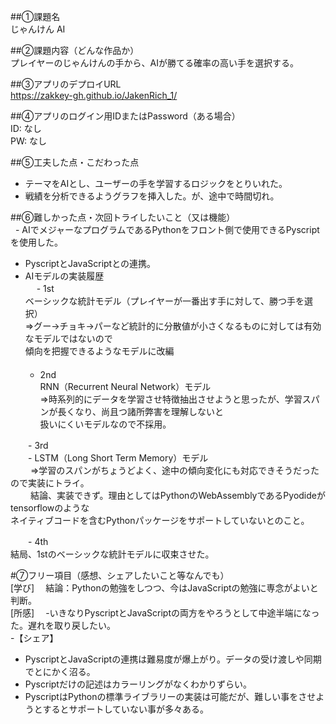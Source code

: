 ##①課題名    
じゃんけん AI   

##②課題内容（どんな作品か）    
プレイヤーのじゃんけんの手から、AIが勝てる確率の高い手を選択する。

##③アプリのデプロイURL   
https://zakkey-gh.github.io/JakenRich_1/

##④アプリのログイン用IDまたはPassword（ある場合）   
ID: なし   
PW: なし

##⑤工夫した点・こだわった点     
- テーマをAIとし、ユーザーの手を学習するロジックをとりいれた。   
- 戦績を分析できるようグラフを挿入した。が、途中で時間切れ。

##⑥難しかった点・次回トライしたいこと（又は機能）   
  - AIでメジャーなプログラムであるPythonをフロント側で使用できるPyscriptを使用した。   
  - PyscriptとJavaScriptとの連携。   
  - AIモデルの実装履歴   
 　 - 1st   
      ベーシックな統計モデル（プレイヤーが一番出す手に対して、勝つ手を選択）      
      ⇒グー→チョキ→パーなど統計的に分散値が小さくなるものに対しては有効なモデルではないので    
          傾向を把握できるようなモデルに改編   
　      
    - 2nd   
      RNN（Recurrent Neural Network）モデル    
      ⇒時系列的にデータを学習させ特徴抽出させようと思ったが、学習スパンが長くなり、尚且つ諸所弊害を理解しないと   
        扱いにくいモデルなので不採用。   
   
　　- 3rd   
　　- LSTM（Long Short Term Memory）モデル   
　　  ⇒学習のスパンがちょうどよく、途中の傾向変化にも対応できそうだったので実装にトライ。   
　　    結論、実装できず。理由としてはPythonのWebAssemblyであるPyodideがtensorflowのような   
         ネイティブコードを含むPythonパッケージをサポートしていないとのこと。    
      
　　- 4th    
     結局、1stのベーシックな統計モデルに収束させた。   


#⑦フリー項目（感想、シェアしたいこと等なんでも）   
[学び] 　結論：Pythonの勉強をしつつ、今はJavaScriptの勉強に専念がよいと判断。 　  
[所感] 　-いきなりPyscriptとJavaScriptの両方をやろうとして中途半端になった。遅れを取り戻したい。     
-【シェア】　    
-  PyscriptとJavaScriptの連携は難易度が爆上がり。データの受け渡しや同期でとにかく沼る。     
-  Pyscriptだけの記述はカラーリングがなくわかりずらい。     
-  PyscriptはPythonの標準ライブラリーの実装は可能だが、難しい事をさせようとするとサポートしていない事が多々ある。 　   
